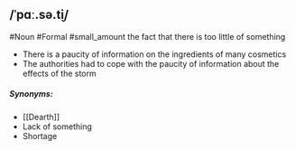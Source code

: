 ## /ˈpɑː.sə.t̬i/  
#Noun #Formal
#small_amount 
the fact that there is too little of something

- There is a paucity of information on the ingredients of many cosmetics 
- The authorities had to cope with the paucity of information about the effects of the storm

##### Synonyms:
- [[Dearth]]
- Lack of something
- Shortage
